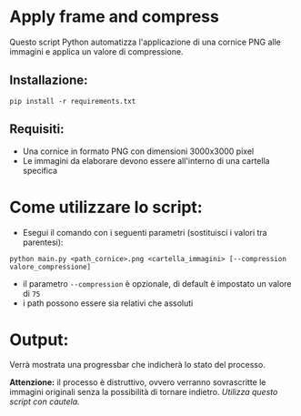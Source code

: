 # Apply frame and compress

Questo script Python automatizza l'applicazione di una cornice PNG alle immagini e 
applica un valore di compressione.

## Installazione:

```
pip install -r requirements.txt
```

## Requisiti:

- Una cornice in formato PNG con dimensioni 3000x3000 pixel
- Le immagini da elaborare devono essere all'interno di una cartella specifica

# Come utilizzare lo script:

- Esegui il comando con i seguenti parametri (sostituisci i valori tra parentesi):

```
python main.py <path_cornice>.png <cartella_immagini> [--compression valore_compressione]
```

- il parametro `--compression` è opzionale, di default è impostato un valore di `75`
- i path possono essere sia relativi che assoluti

# Output:

Verrà mostrata una progressbar che indicherà lo stato del processo.

**Attenzione:** il processo è distruttivo, ovvero verranno sovrascritte le immagini 
originali senza la possibilità di tornare indietro.
_Utilizza questo script con cautela._